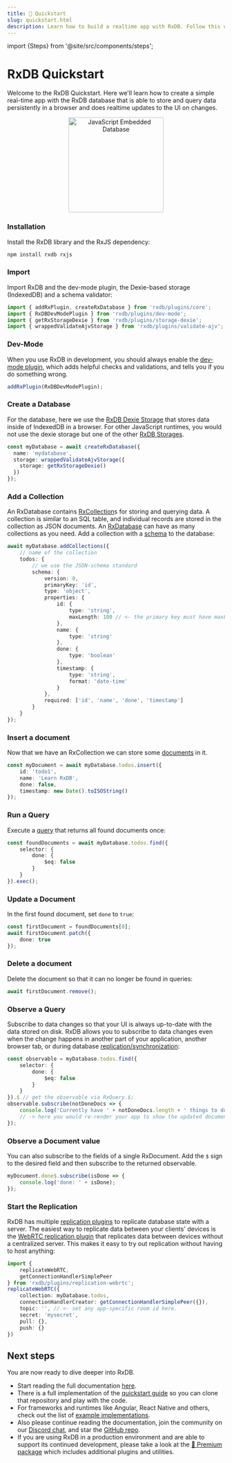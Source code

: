 ```yaml
---
title: 🚀 Quickstart
slug: quickstart.html
description: Learn how to build a realtime app with RxDB. Follow this quickstart for setup, schema creation, data operations, and real-time syncing.
---
```


import {Steps} from '@site/src/components/steps';

# RxDB Quickstart

Welcome to the RxDB Quickstart. Here we'll learn how to create a simple real-time app with the RxDB database that is able to store and query data persistently in a browser and does realtime updates to the UI on changes.

<center>
    <a href="https://rxdb.info/">
        <img src="/files/logo/rxdb_javascript_database.svg" alt="JavaScript Embedded Database" width="220" />
    </a>
</center>


<Steps>

### Installation
Install the RxDB library and the RxJS dependency:
 
```bash
npm install rxdb rxjs
```

### Import 
Import RxDB and the dev-mode plugin, the Dexie-based storage (IndexedDB) and a schema validator:

```ts
import { addRxPlugin, createRxDatabase } from 'rxdb/plugins/core';
import { RxDBDevModePlugin } from 'rxdb/plugins/dev-mode';
import { getRxStorageDexie } from 'rxdb/plugins/storage-dexie';
import { wrappedValidateAjvStorage } from 'rxdb/plugins/validate-ajv';
```


### Dev-Mode

When you use RxDB in development, you should always enable the [dev-mode plugin](./dev-mode.md), which adds helpful checks and validations, and tells you if you do something wrong.

```ts
addRxPlugin(RxDBDevModePlugin);
```


### Create a Database

For the database, here we use the [RxDB Dexie Storage](./rx-storage-dexie.md) that stores data inside of IndexedDB in a browser. For other JavaScript runtimes, you would not use the dexie storage but one of the other [RxDB Storages](./rx-storage.md).

```ts
const myDatabase = await createRxDatabase({
  name: 'mydatabase',
  storage: wrappedValidateAjvStorage({
    storage: getRxStorageDexie()
  })
});
```

### Add a Collection

An RxDatabase contains [RxCollection](./rx-collection.md)s for storing and querying data. A collection is similar to an SQL table, and individual records are stored in the collection as JSON documents. An [RxDatabase](./rx-database.md) can have as many collections as you need.
Add a collection with a [schema](./rx-schema.md) to the database:

```ts
await myDatabase.addCollections({
    // name of the collection
    todos: {
        // we use the JSON-schema standard
        schema: {
            version: 0,
            primaryKey: 'id',
            type: 'object',
            properties: {
                id: {
                    type: 'string',
                    maxLength: 100 // <- the primary key must have maxLength
                },
                name: {
                    type: 'string'
                },
                done: {
                    type: 'boolean'
                },
                timestamp: {
                    type: 'string',
                    format: 'date-time'
                }
            },
            required: ['id', 'name', 'done', 'timestamp']
        }
    }
});
```

### Insert a document

Now that we have an RxCollection we can store some [documents](./rx-document.md) in it.

```ts
const myDocument = await myDatabase.todos.insert({
    id: 'todo1',
    name: 'Learn RxDB',
    done: false,
    timestamp: new Date().toISOString()
});
```

### Run a Query

Execute a [query](./rx-query.md) that returns all found documents once:

```ts
const foundDocuments = await myDatabase.todos.find({
    selector: {
        done: {
            $eq: false
        }
    }
}).exec();
```


### Update a Document

In the first found document, set `done` to `true`:

```ts
const firstDocument = foundDocuments[0];
await firstDocument.patch({
    done: true
});
```

### Delete a document

Delete the document so that it can no longer be found in queries:

```ts
await firstDocument.remove();
```

### Observe a Query

Subscribe to data changes so that your UI is always up-to-date with the data stored on disk. RxDB allows you to subscribe to data changes even when the change happens in another part of your application, another browser tab, or during database [replication/synchronization](./replication.md):

```ts
const observable = myDatabase.todos.find({
    selector: {
        done: {
            $eq: false
        }
    }
}).$ // get the observable via RxQuery.$;
observable.subscribe(notDoneDocs => {
    console.log('Currently have ' + notDoneDocs.length + ' things to do');
    // -> here you would re-render your app to show the updated document list
});
```

### Observe a Document value

You can also subscribe to the fields of a single RxDocument. Add the `$` sign to the desired field and then subscribe to the returned observable.

```ts
myDocument.done$.subscribe(isDone => {
    console.log('done: ' + isDone);
});
```


### Start the Replication

RxDB has multiple [replication plugins](./replication.md) to replicate database state with a server.
The easiest way to replicate data between your clients' devices is the [WebRTC replication plugin](./replication-webrtc.md) that replicates data between devices without a centralized server. This makes it easy to try out replication without having to host anything:

```ts
import {
    replicateWebRTC,
    getConnectionHandlerSimplePeer
} from 'rxdb/plugins/replication-webrtc';
replicateWebRTC({
    collection: myDatabase.todos,
    connectionHandlerCreator: getConnectionHandlerSimplePeer({}),
    topic: '', // <- set any app-specific room id here.
    secret: 'mysecret',
    pull: {},
    push: {}
})
```
</Steps>


## Next steps

You are now ready to dive deeper into RxDB. 
- Start reading the full documentation [here](./install.md).
- There is a full implementation of the [quickstart guide](https://github.com/pubkey/rxdb-quickstart) so you can clone that repository and play with the code.
- For frameworks and runtimes like Angular, React Native and others, check out the list of [example implementations](https://github.com/pubkey/rxdb/tree/master/examples).
- Also please continue reading the documentation, join the community on our [Discord chat](/chat/), and star the [GitHub repo](https://github.com/pubkey/rxdb).
- If you are using RxDB in a production environment and are able to support its continued development, please take a look at the [👑 Premium package](/premium/) which includes additional plugins and utilities.
